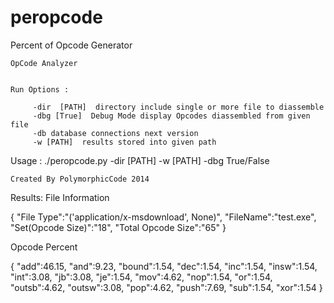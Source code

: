 peropcode
=========

Percent of Opcode Generator



    OpCode Analyzer 
    
    
    Run Options : 
    
         -dir  [PATH]  directory include single or more file to diassemble
         -dbg [True]  Debug Mode display Opcodes diassembled from given file
         -db database connections next version
         -w [PATH]  results stored into given path
         
 Usage : ./peropcode.py -dir [PATH] -w [PATH] -dbg True/False

    Created By PolymorphicCode 2014 


Results:
File Information

{
    "File Type":"('application/x-msdownload', None)",
    "FileName":"test.exe",
    "Set(Opcode Size)":"18",
    "Total Opcode Size":"65"
}

 Opcode Percent 

{
    "add":46.15,
    "and":9.23,
    "bound":1.54,
    "dec":1.54,
    "inc":1.54,
    "insw":1.54,
    "int":3.08,
    "jb":3.08,
    "je":1.54,
    "mov":4.62,
    "nop":1.54,
    "or":1.54,
    "outsb":4.62,
    "outsw":3.08,
    "pop":4.62,
    "push":7.69,
    "sub":1.54,
    "xor":1.54
}

